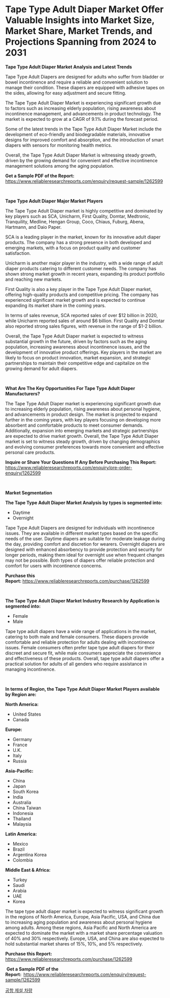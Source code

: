 <p><h1>Tape Type Adult Diaper Market Offer Valuable Insights into Market Size, Market Share, Market Trends, and Projections Spanning from 2024 to 2031</h1></p><p><strong>Tape Type Adult Diaper Market Analysis and Latest Trends</strong></p>
<p><p>Tape Type Adult Diapers are designed for adults who suffer from bladder or bowel incontinence and require a reliable and convenient solution to manage their condition. These diapers are equipped with adhesive tapes on the sides, allowing for easy adjustment and secure fitting.</p><p>The Tape Type Adult Diaper Market is experiencing significant growth due to factors such as increasing elderly population, rising awareness about incontinence management, and advancements in product technology. The market is expected to grow at a CAGR of 9.1% during the forecast period.</p><p>Some of the latest trends in the Tape Type Adult Diaper Market include the development of eco-friendly and biodegradable materials, innovative designs for improved comfort and absorption, and the introduction of smart diapers with sensors for monitoring health metrics.</p><p>Overall, the Tape Type Adult Diaper Market is witnessing steady growth, driven by the growing demand for convenient and effective incontinence management solutions among the aging population.</p></p>
<p><strong>Get a Sample PDF of the Report:&nbsp;</strong> <a href="https://www.reliableresearchreports.com/enquiry/request-sample/1262599">https://www.reliableresearchreports.com/enquiry/request-sample/1262599</a></p>
<p>&nbsp;</p>
<p><strong>Tape Type Adult Diaper Major Market Players</strong></p>
<p><p>The Tape Type Adult Diaper market is highly competitive and dominated by key players such as SCA, Unicharm, First Quality, Domtar, Medtronic, Tranquility, Medline, Hengan Group, Coco, Chiaus, Fuburg, Abena, Hartmann, and Daio Paper. </p><p>SCA is a leading player in the market, known for its innovative adult diaper products. The company has a strong presence in both developed and emerging markets, with a focus on product quality and customer satisfaction.</p><p>Unicharm is another major player in the industry, with a wide range of adult diaper products catering to different customer needs. The company has shown strong market growth in recent years, expanding its product portfolio and reaching new markets.</p><p>First Quality is also a key player in the Tape Type Adult Diaper market, offering high-quality products and competitive pricing. The company has experienced significant market growth and is expected to continue expanding its market share in the coming years.</p><p>In terms of sales revenue, SCA reported sales of over $12 billion in 2020, while Unicharm reported sales of around $6 billion. First Quality and Domtar also reported strong sales figures, with revenue in the range of $1-2 billion.</p><p>Overall, the Tape Type Adult Diaper market is expected to witness substantial growth in the future, driven by factors such as the aging population, increasing awareness about incontinence issues, and the development of innovative product offerings. Key players in the market are likely to focus on product innovation, market expansion, and strategic partnerships to maintain their competitive edge and capitalize on the growing demand for adult diapers.</p></p>
<p>&nbsp;</p>
<p><strong>What Are The Key Opportunities For Tape Type Adult Diaper Manufacturers?</strong></p>
<p><p>The Tape Type Adult Diaper market is experiencing significant growth due to increasing elderly population, rising awareness about personal hygiene, and advancements in product design. The market is projected to expand further in the coming years, with key players focusing on developing more absorbent and comfortable products to meet consumer demands. Additionally, expansion into emerging markets and strategic partnerships are expected to drive market growth. Overall, the Tape Type Adult Diaper market is set to witness steady growth, driven by changing demographics and evolving consumer preferences towards more convenient and effective personal care products.</p></p>
<p><strong>Inquire or Share Your Questions If Any Before Purchasing This Report:</strong> <a href="https://www.reliableresearchreports.com/enquiry/pre-order-enquiry/1262599">https://www.reliableresearchreports.com/enquiry/pre-order-enquiry/1262599</a></p>
<p>&nbsp;</p>
<p><strong>Market Segmentation</strong></p>
<p><strong>The Tape Type Adult Diaper Market Analysis by types is segmented into:</strong></p>
<p><ul><li>Daytime</li><li>Overnight</li></ul></p>
<p><p>Tape Type Adult Diapers are designed for individuals with incontinence issues. They are available in different market types based on the specific needs of the user. Daytime diapers are suitable for moderate leakage during the day, providing comfort and discretion for wearers. Overnight diapers are designed with enhanced absorbency to provide protection and security for longer periods, making them ideal for overnight use when frequent changes may not be possible. Both types of diapers offer reliable protection and comfort for users with incontinence concerns.</p></p>
<p><strong>Purchase this Report:&nbsp;</strong><a href="https://www.reliableresearchreports.com/purchase/1262599">https://www.reliableresearchreports.com/purchase/1262599</a></p>
<p>&nbsp;</p>
<p><strong>The Tape Type Adult Diaper Market Industry Research by Application is segmented into:</strong></p>
<p><ul><li>Female</li><li>Male</li></ul></p>
<p><p>Tape type adult diapers have a wide range of applications in the market, catering to both male and female consumers. These diapers provide comfortable and reliable protection for adults dealing with incontinence issues. Female consumers often prefer tape type adult diapers for their discreet and secure fit, while male consumers appreciate the convenience and effectiveness of these products. Overall, tape type adult diapers offer a practical solution for adults of all genders who require assistance in managing incontinence.</p></p>
<p>&nbsp;</p>
<p><strong>In terms of Region, the Tape Type Adult Diaper Market Players available by Region are:</strong></p>
<p>
    <p> <strong> North America: </strong>
        <ul>
            <li>United States</li>
            <li>Canada</li>
        </ul>
        </p> 
    <p> <strong> Europe: </strong>
        <ul>
            <li>Germany</li>
            <li>France</li>
            <li>U.K.</li>
            <li>Italy</li>
            <li>Russia</li>
        </ul>
        </p> 
    <p> <strong> Asia-Pacific: </strong>
        <ul>
            <li>China</li>
            <li>Japan</li>
            <li>South Korea</li>
            <li>India</li>
            <li>Australia</li>
            <li>China Taiwan</li>
            <li>Indonesia</li>
            <li>Thailand</li>
            <li>Malaysia</li>
        </ul>
        </p> 
    <p> <strong> Latin America: </strong>
        <ul>
            <li>Mexico</li>
            <li>Brazil</li>
            <li>Argentina Korea</li>
            <li>Colombia</li>
        </ul>
        </p> 
    <p> <strong> Middle East & Africa: </strong>
        <ul>
            <li>Turkey</li>
            <li>Saudi</li>
            <li>Arabia</li>
            <li>UAE</li>
            <li>Korea</li>
        </ul>
    </p>
    </p>
<p><p>The tape type adult diaper market is expected to witness significant growth in the regions of North America, Europe, Asia Pacific, USA, and China due to increasing aging population and awareness about personal hygiene among adults. Among these regions, Asia Pacific and North America are expected to dominate the market with a market share percentage valuation of 40% and 30% respectively. Europe, USA, and China are also expected to hold substantial market shares of 15%, 10%, and 5% respectively.</p></p>
<p><strong>Purchase this Report: </strong><a href="https://www.reliableresearchreports.com/purchase/1262599">https://www.reliableresearchreports.com/purchase/1262599</a></p>
<p>&nbsp;<strong>Get a Sample PDF of the Report:&nbsp;&nbsp;</strong><a href="https://www.reliableresearchreports.com/enquiry/request-sample/1262599">https://www.reliableresearchreports.com/enquiry/request-sample/1262599</a></p>
<p><strong></strong></p>
<p><p><a href="https://github.com/sougarounis/Market-Research-Report-List-3/blob/main/21423376007.md">공항 제설 차량</a></p></p>